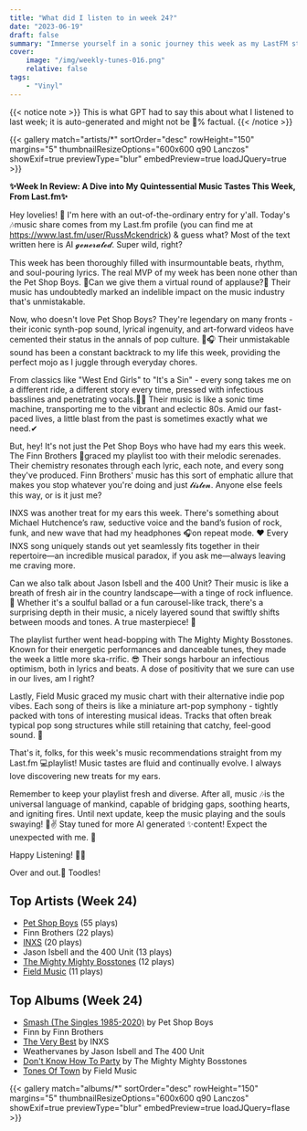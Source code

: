 ```yaml
---
title: "What did I listen to in week 24?"
date: "2023-06-19"
draft: false
summary: "Immerse yourself in a sonic journey this week as my LastFM stats revealed an obsession with the iconic pop duo; the Pet Shop Boys. Their timeless synth beats and captivating lyrics dominated my playlist, heightening the auditory experience and encapsulating the transformative power of their evocative, pop-disco soundscape."
cover:
    image: "/img/weekly-tunes-016.png"
    relative: false
tags:
    - "Vinyl"
---
```


{{< notice note >}}
This is what GPT had to say this about what I listened to last week; it is auto-generated and might not be 💯% factual.
{{< /notice >}}

{{< gallery match="artists/*" sortOrder="desc" rowHeight="150" margins="5" thumbnailResizeOptions="600x600 q90 Lanczos" showExif=true previewType="blur" embedPreview=true loadJQuery=true >}}

**✨Week In Review: A Dive into My Quintessential Music Tastes This Week, From Last.fm✨**

Hey lovelies! 🎀 I'm here with an out-of-the-ordinary entry for y'all. Today's  🎶music share comes from my Last.fm profile (you can find me at https://www.last.fm/user/RussMckendrick) & guess what? Most of the text written here is AI 𝓰𝓮𝓷𝓮𝓻𝓪𝓽𝓮𝓭. Super wild, right?

This week has been thoroughly filled with insurmountable beats, rhythm, and soul-pouring lyrics. The real MVP of my week has been none other than the Pet Shop Boys. 🎉Can we give them a virtual round of applause?👏 Their music has undoubtedly marked an indelible impact on the music industry that's unmistakable.

Now, who doesn't love Pet Shop Boys? They're legendary on many fronts - their iconic synth-pop sound, lyrical ingenuity, and art-forward videos have cemented their status in the annals of pop culture. 🎤🎧 Their unmistakable sound has been a constant backtrack to my life this week, providing the perfect mojo as I juggle through everyday chores.

From classics like "West End Girls" to "It's a Sin" - every song takes me on a different ride, a different story every time, pressed with infectious basslines and penetrating vocals.🕺💃 Their music is like a sonic time machine, transporting me to the vibrant and eclectic 80s. Amid our fast-paced lives, a little blast from the past is sometimes exactly what we need.✔

But, hey! It's not just the Pet Shop Boys who have had my ears this week. The Finn Brothers 💖graced my playlist too with their melodic serenades. Their chemistry resonates through each lyric, each note, and every song they've produced. Finn Brothers' music has this sort of emphatic allure that makes you stop whatever you're doing and just 𝓵𝓲𝓼𝓽𝓮𝓷. Anyone else feels this way, or is it just me?

INXS was another treat for my ears this week. There's something about Michael Hutchence’s raw, seductive voice and the band’s fusion of rock, funk, and new wave that had my headphones 🎧on repeat mode. ❤ Every INXS song uniquely stands out yet seamlessly fits together in their repertoire—an incredible musical paradox, if you ask me—always leaving me craving more.

Can we also talk about Jason Isbell and the 400 Unit? Their music is like a breath of fresh air in the country landscape—with a tinge of rock influence.🎸 Whether it's a soulful ballad or a fun carousel-like track, there's a surprising depth in their music, a nicely layered sound that swiftly shifts between moods and tones. A true masterpiece! 🌟

The playlist further went head-bopping with The Mighty Mighty Bosstones. Known for their energetic performances and danceable tunes, they made the week a little more ska-rrific. 😎 Their songs harbour an infectious optimism, both in lyrics and beats. A dose of positivity that we sure can use in our lives, am I right?

Lastly, Field Music graced my music chart with their alternative indie pop vibes. Each song of theirs is like a miniature art-pop symphony - tightly packed with tons of interesting musical ideas. Tracks that often break typical pop song structures while still retaining that catchy, feel-good sound. 🙌

That's it, folks, for this week's music recommendations straight from my Last.fm 💻playlist! Music tastes are fluid and continually evolve. I always love discovering new treats for my ears.

Remember to keep your playlist fresh and diverse. After all, music 🎶is the universal language of mankind, capable of bridging gaps, soothing hearts, and igniting fires. Until next update, keep the music playing and the souls swaying! 🎼✌
Stay tuned for more AI generated ✨content! Expect the unexpected with me. 💖

Happy Listening! 🎵😌

Over and out.🌙 Toodles!

## Top Artists (Week 24)

- [Pet Shop Boys](https://www.mckendrick.rocks/artist/pet-shop-boys/) (55 plays)
- Finn Brothers (22 plays)
- [INXS](https://www.mckendrick.rocks/artist/inxs/) (20 plays)
- Jason Isbell and the 400 Unit (13 plays)
- [The Mighty Mighty Bosstones](https://www.mckendrick.rocks/artist/the-mighty-mighty-bosstones/) (12 plays)
- [Field Music](https://www.mckendrick.rocks/artist/field-music/) (11 plays)


## Top Albums (Week 24)

- [Smash (The Singles 1985-2020)](https://www.mckendrick.rocks/albums/smash-the-singles-1985-2020-27393912/) by Pet Shop Boys
- Finn by Finn Brothers
- [The Very Best](https://www.mckendrick.rocks/albums/the-very-best-17981053/) by INXS
- Weathervanes by Jason Isbell and The 400 Unit
- [Don't Know How To Party](https://www.mckendrick.rocks/albums/don-t-know-how-to-party-13667166/) by The Mighty Mighty Bosstones
- [Tones Of Town](https://www.mckendrick.rocks/albums/tones-of-town-10173938/) by Field Music


{{< gallery match="albums/*" sortOrder="desc" rowHeight="150" margins="5" thumbnailResizeOptions="600x600 q90 Lanczos" showExif=true previewType="blur" embedPreview=true loadJQuery=flase >}}